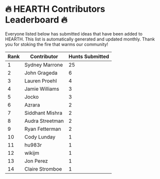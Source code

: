 # 🔥 HEARTH Contributors Leaderboard 🔥

Everyone listed below has submitted ideas that have been added to HEARTH. This list is automatically generated and updated monthly. Thank you for stoking the fire that warms our community!

| Rank | Contributor | Hunts Submitted |
|------|-------------|-----------------|
| 1 | Sydney Marrone | 25 |
| 2 | John Grageda | 6 |
| 3 | Lauren Proehl | 4 |
| 4 | Jamie Williams | 3 |
| 5 | Jocko | 3 |
| 6 | Azrara | 2 |
| 7 | Siddhant Mishra | 2 |
| 8 | Audra Streetman | 2 |
| 9 | Ryan Fetterman | 2 |
| 10 | Cody Lunday | 1 |
| 11 | hu983r | 1 |
| 12 | wikijm | 1 |
| 13 | Jon Perez | 1 |
| 14 | Claire Stromboe | 1 |
